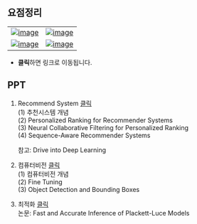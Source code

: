 
  
  
## 요점정리

|  |  |
|--|--|
|  [![image](https://user-images.githubusercontent.com/45659433/142822478-2281edb1-e7a0-4ffa-8c7f-c9bab34d4b3d.png)](https://yejiblog.xyz/categories/#%EB%94%A5%EB%9F%AC%EB%8B%9D) |  [![image](https://user-images.githubusercontent.com/45659433/142822830-66d9d08b-484b-4535-ba25-fd829403c2d0.png)](https://yejiblog.xyz/categories/#cnn) |
|[![image](https://user-images.githubusercontent.com/45659433/142822972-014eb9f0-e5a6-4c2e-80e0-e625b04ae6e5.png)](https://yejiblog.xyz/categories/#rnn)|[![image](https://user-images.githubusercontent.com/45659433/142823211-84117c3b-314e-4f03-984c-27e8c2a19bd1.png)](https://yejiblog.xyz/categories/#ml)|


- **클릭**하면 링크로 이동됩니다.





## PPT
1. Recommend System [클릭 ](https://drive.google.com/file/d/1IMbaYnSm2kBX6_1fiVyCRWlseDSaBb08/view?usp=sharing)  
	(1) 추천시스템 개념  
	(2) Personalized Ranking for Recommender Systems  
	(3) Neural Collaborative Filtering for Personalized Ranking  
	(4) Sequence-Aware Recommender Systems  

	참고: Drive into Deep Learning  

2. 컴퓨터비전  [클릭](https://drive.google.com/file/d/1vdJuwo7ckPiagQD7oQBupD0vCTt48qyP/view?usp=sharing)  
	(1) 컴퓨터비전 개념  
	(2) Fine Tuning  
	(3) Object Detection  and Bounding Boxes  

3. 최적화 [클릭](https://drive.google.com/file/d/13n9lYmVwoxQF6ginabir8-FYzlNDQrAk/view?usp=sharing)  
	논문: Fast and Accurate Inference of Plackett-Luce Models  
<!--stackedit_data:
eyJoaXN0b3J5IjpbMTM0MTc4NTg0OCw4Mzc2NzMyNDIsMTE0OT
g5ODI3MV19
-->
